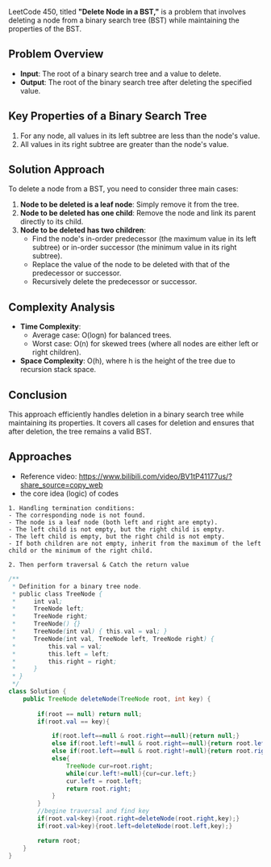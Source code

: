 LeetCode 450, titled **"Delete Node in a BST,"** is a problem that involves deleting a node from a binary search tree (BST) while maintaining the properties of the BST.

## **Problem Overview**

- **Input**: The root of a binary search tree and a value to delete.
- **Output**: The root of the binary search tree after deleting the specified value.

## **Key Properties of a Binary Search Tree**

1. For any node, all values in its left subtree are less than the node's value.
2. All values in its right subtree are greater than the node's value.

## **Solution Approach**

To delete a node from a BST, you need to consider three main cases:

1. **Node to be deleted is a leaf node**: Simply remove it from the tree.
2. **Node to be deleted has one child**: Remove the node and link its parent directly to its child.
3. **Node to be deleted has two children**:
    - Find the node's in-order predecessor (the maximum value in its left subtree) or in-order successor (the minimum value in its right subtree).
    - Replace the value of the node to be deleted with that of the predecessor or successor.
    - Recursively delete the predecessor or successor.


## **Complexity Analysis**

- **Time Complexity**:
    - Average case: O(logn) for balanced trees.
    - Worst case: O(n) for skewed trees (where all nodes are either left or right children).
- **Space Complexity**: O(h), where h is the height of the tree due to recursion stack space.

## **Conclusion**
This approach efficiently handles deletion in a binary search tree while maintaining its properties. It covers all cases for deletion and ensures that after deletion, the tree remains a valid BST.
## Approaches

- Reference video: https://www.bilibili.com/video/BV1tP41177us/?share_source=copy_web
- the core idea (logic) of codes
```text
1. Handling termination conditions:
- The corresponding node is not found.
- The node is a leaf node (both left and right are empty).
- The left child is not empty, but the right child is empty.
- The left child is empty, but the right child is not empty.
- If both children are not empty, inherit from the maximum of the left child or the minimum of the right child.

2. Then perform traversal & Catch the return value
```

```java
/**
 * Definition for a binary tree node.
 * public class TreeNode {
 *     int val;
 *     TreeNode left;
 *     TreeNode right;
 *     TreeNode() {}
 *     TreeNode(int val) { this.val = val; }
 *     TreeNode(int val, TreeNode left, TreeNode right) {
 *         this.val = val;
 *         this.left = left;
 *         this.right = right;
 *     }
 * }
 */
class Solution {
    public TreeNode deleteNode(TreeNode root, int key) {
    
        if(root == null) return null;
        if(root.val == key){

            if(root.left==null & root.right==null){return null;}
            else if(root.left!=null & root.right==null){return root.left;}
            else if(root.left==null & root.right!=null){return root.right;}
            else{
                TreeNode cur=root.right;
                while(cur.left!=null){cur=cur.left;}
                cur.left = root.left;
                return root.right;
            }
        }
        //begine traversal and find key
        if(root.val<key){root.right=deleteNode(root.right,key);}
        if(root.val>key){root.left=deleteNode(root.left,key);}

        return root;
    }
}
```
